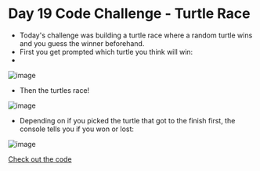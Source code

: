 # Day 19 Code Challenge - Turtle Race

- Today's challenge was building a turtle race where a random turtle wins and you guess the winner beforehand.
- First you get prompted which turtle you think will win:
- 
![image](https://user-images.githubusercontent.com/52113778/209189968-29dc32eb-b434-46f1-86e0-cf08ac7f9d50.png)
- Then the turtles race!

![image](https://user-images.githubusercontent.com/52113778/209190034-db4f2bc1-a02f-4d1b-bd7d-fc41420b774e.png)

- Depending on if you picked the turtle that got to the finish first, the console tells you if you won or lost:

![image](https://user-images.githubusercontent.com/52113778/209190145-f05a5766-ddf8-477d-a4ad-17bc868fae69.png)

[Check out the code](https://github.com/TroyCaywood/Python/blob/main/100%20Days%20of%20Code/CodeChallenges/Day-19/Day_19-TurtleRace.py)

